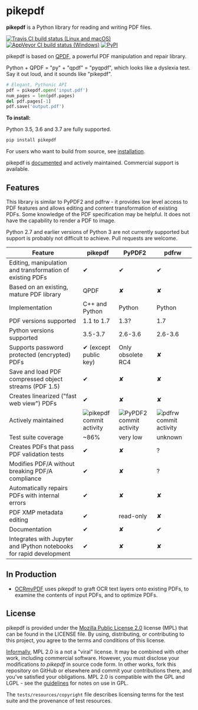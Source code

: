 pikepdf
=======

**pikepdf** is a Python library for reading and writing PDF files.

[![Travis CI build status (Linux and macOS)](https://img.shields.io/travis/pikepdf/pikepdf/master.svg?label=Linux%2fmacOS%20build)](https://travis-ci.org/pikepdf/pikepdf) [![AppVeyor CI build status (Windows)](https://img.shields.io/appveyor/ci/jbarlow83/pikepdf/master.svg?label=Windows%20build)](https://ci.appveyor.com/project/jbarlow83/pikepdf) [![PyPI](https://img.shields.io/pypi/v/pikepdf.svg)](https://pypi.org/project/pikepdf/)

pikepdf is based on [QPDF](https://github.com/qpdf/qpdf), a powerful PDF manipulation and repair library.

Python + QPDF = "py" + "qpdf" = "pyqpdf", which looks like a dyslexia test. Say it out loud, and it sounds like "pikepdf".

```python
# Elegant, Pythonic API
pdf = pikepdf.open('input.pdf')
num_pages = len(pdf.pages)
del pdf.pages[-1]
pdf.save('output.pdf')
```

**To install:**

Python 3.5, 3.6 and 3.7 are fully supported.

```bash
pip install pikepdf
```

For users who want to build from source, see [installation](https://pikepdf.readthedocs.io/en/latest/index.html).

pikepdf is [documented](https://pikepdf.readthedocs.io/en/latest/index.html) and actively maintained. Commercial support is available.

Features
--------

This library is similar to PyPDF2 and pdfrw - it provides low level access to PDF features and allows editing and content transformation of existing PDFs. Some knowledge of the PDF specification may be helpful. It does not have the capability to render a PDF to image.

Python 2.7 and earlier versions of Python 3 are not currently supported but support is probably not difficult to achieve. Pull requests are welcome.

| **Feature**                                                         | **pikepdf**                         | **PyPDF2**                                | **pdfrw**                               |
|---------------------------------------------------------------------|-------------------------------------|-------------------------------------------|-----------------------------------------|
| Editing, manipulation and transformation of existing PDFs           | ✔                                   | ✔                                         | ✔                                       |
| Based on an existing, mature PDF library                            | QPDF                                | ✘                                         | ✘                                       |
| Implementation                                                      | C++ and Python                      | Python                                    | Python                                  |
| PDF versions supported                                              | 1.1 to 1.7                          | 1.3?                                      | 1.7                                     |
| Python versions supported                                           | 3.5-3.7                             | 2.6-3.6                                   | 2.6-3.6                                 |
| Supports password protected (encrypted) PDFs                        | ✔ (except public key)               | Only obsolete RC4                         | ✘                                       |
| Save and load PDF compressed object streams (PDF 1.5)               | ✔                                   | ✘                                         | ✘                                       |
| Creates linearized ("fast web view") PDFs                           | ✔                                   | ✘                                         | ✘                                       |
| Actively maintained                                                 | ![pikepdf commit activity][pikepdf-commits] | ![PyPDF2 commit activity][pypdf2-commits] | ![pdfrw commit activity][pdfrw-commits] |
| Test suite coverage                                                 | ~86%                                | very low                                  | unknown                                 |
| Creates PDFs that pass PDF validation tests                         | ✔                                   | ✘                                         | ?                                       |
| Modifies PDF/A without breaking PDF/A compliance                    | ✔                                   | ✘                                         | ?                                       |
| Automatically repairs PDFs with internal errors                     | ✔                                   | ✘                                         | ✘                                       |
| PDF XMP metadata editing                                            | ✔                                   | read-only                                 | ✘
| Documentation                                                       | ✔                                   | ✘                                         | ✔                                       |
| Integrates with Jupyter and IPython notebooks for rapid development | ✔                                   | ✘                                         | ✘                                       |


[pikepdf-commits]: https://img.shields.io/github/commit-activity/y/pikepdf/pikepdf.svg

[pypdf2-commits]: https://img.shields.io/github/commit-activity/y/mstamy2/PyPDF2.svg

[pdfrw-commits]: https://img.shields.io/github/commit-activity/y/pmaupin/pdfrw.svg

In Production
-------------

* [OCRmyPDF](https://github.com/jbarlow83/OCRmyPDF) uses pikepdf to graft OCR text layers onto existing PDFs, to examine the contents of input PDFs, and to optimize PDFs.

License
-------

pikepdf is provided under the [Mozilla Public License 2.0](https://www.mozilla.org/en-US/MPL/2.0/) license (MPL) that can be found in the LICENSE file. By using, distributing, or contributing to this project, you agree to the terms and conditions of this license.

[Informally](https://www.mozilla.org/en-US/MPL/2.0/FAQ/), MPL 2.0 is a not a "viral" license. It may be combined with other work, including commercial software. However, you must disclose your modifications *to pikepdf* in source code form. In other works, fork this repository on GitHub or elsewhere and commit your contributions there, and you've satisfied your obligations. MPL 2.0 is compatible with the GPL and LGPL - see the [guidelines](https://www.mozilla.org/en-US/MPL/2.0/combining-mpl-and-gpl/) for notes on use in GPL.

The `tests/resources/copyright` file describes licensing terms for the test suite and the provenance of test resources.
